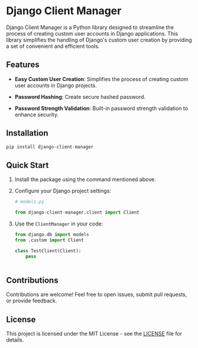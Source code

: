 # Django Client Manager

Django Client Manager is a Python library designed to streamline the process of creating custom user accounts in Django applications. This library simplifies the handling of Django's custom user creation by providing a set of convenient and efficient tools.

## Features

- **Easy Custom User Creation**: Simplifies the process of creating custom user accounts in Django projects.

- **Password Hashing**: Create secure hashed password.

- **Password Strength Validation**: Built-in password strength validation to enhance security.



## Installation

```bash
pip install django-client-manager
```

## Quick Start

1. Install the package using the command mentioned above.

2. Configure your Django project settings:

   ```python
   # models.py
   
   from django-client-manager.client import Client
   ```

3. Use the `ClientManager` in your code:

   ```python
   from django.db import models
   from .custom import Client
   
   class TestClient(Client):
       pass
 
   ```




## Contributions

Contributions are welcome! Feel free to open issues, submit pull requests, or provide feedback.

## License

This project is licensed under the MIT License - see the [LICENSE](LICENSE) file for details.
